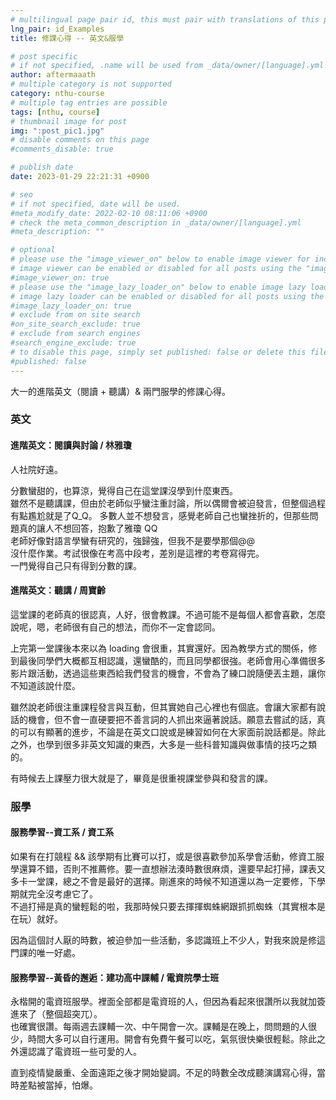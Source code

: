 ```yaml
---
# multilingual page pair id, this must pair with translations of this page. (This name must be unique)
lng_pair: id_Examples
title: 修課心得 -- 英文&服學 

# post specific
# if not specified, .name will be used from _data/owner/[language].yml
author: aftermaaath
# multiple category is not supported
category: nthu-course 
# multiple tag entries are possible
tags: [nthu, course]
# thumbnail image for post
img: ":post_pic1.jpg"
# disable comments on this page
#comments_disable: true

# publish date
date: 2023-01-29 22:21:31 +0900

# seo
# if not specified, date will be used.
#meta_modify_date: 2022-02-10 08:11:06 +0900
# check the meta_common_description in _data/owner/[language].yml
#meta_description: ""

# optional
# please use the "image_viewer_on" below to enable image viewer for individual pages or posts (_posts/ or [language]/_posts folders).
# image viewer can be enabled or disabled for all posts using the "image_viewer_posts: true" setting in _data/conf/main.yml.
#image_viewer_on: true
# please use the "image_lazy_loader_on" below to enable image lazy loader for individual pages or posts (_posts/ or [language]/_posts folders).
# image lazy loader can be enabled or disabled for all posts using the "image_lazy_loader_posts: true" setting in _data/conf/main.yml.
#image_lazy_loader_on: true
# exclude from on site search
#on_site_search_exclude: true
# exclude from search engines
#search_engine_exclude: true
# to disable this page, simply set published: false or delete this file
#published: false
---
```


<!-- outline-start -->

大一的進階英文（閱讀 + 聽講）& 兩門服學的修課心得。

<!-- outline-end -->

### 英文
#### 進階英文：閱讀與討論 / 林雅瓊
人社院好遠。

分數蠻甜的，也算涼，覺得自己在這堂課沒學到什麼東西。<br>
雖然不是聽講課，但由於老師似乎蠻注重討論，所以偶爾會被迫發言，但整個過程有點尷尬就是了Q\_Q。
多數人並不想發言，感覺老師自己也蠻挫折的，但那些問題真的讓人不想回答，抱歉了雅瓊 QQ<br>
老師好像對語言學蠻有研究的，強歸強，但我不是要學那個@@<br>
沒什麼作業。考試很像在考高中段考，差別是這裡的考卷寫得完。<br>
一門覺得自己只有得到分數的課。<br>


#### 進階英文：聽講 / 周寶齡
這堂課的老師真的很認真，人好，很會教課。不過可能不是每個人都會喜歡，怎麼說呢，嗯，老師很有自己的想法，而你不一定會認同。

上完第一堂課後本來以為 loading 會很重，其實還好。因為教學方式的關係，修到最後同學們大概都互相認識，還蠻酷的，而且同學都很強。老師會用心準備很多影片跟活動，透過這些東西給我們發言的機會，不會為了練口說隨便丟主題，讓你不知道該說什麼。

雖然說老師很注重課程發言與互動，但其實她自己心裡也有個底。會讓大家都有說話的機會，但不會一直硬要把不善言詞的人抓出來逼著說話。願意去嘗試的話，真的可以有顯著的進步，不論是在英文口說或是練習如何在大家面前說話都是。除此之外，也學到很多非英文知識的東西，大多是一些科普知識與做事情的技巧之類的。

有時候去上課壓力很大就是了，畢竟是很重視課堂參與和發言的課。


### 服學
#### 服務學習--資工系 / 資工系
如果有在打競程 && 該學期有比賽可以打，或是很喜歡參加系學會活動，修資工服學還算不錯，否則不推薦修。要一直想辦法湊時數很麻煩，還要早起打掃，課表又多卡一堂課，總之不會是最好的選擇。剛進來的時候不知道還以為一定要修，下學期就完全沒考慮它了。<br>
不過打掃是真的蠻輕鬆的啦，我那時候只要去揮揮蜘蛛網跟抓抓蜘蛛（其實根本是在玩）就好。

因為這個討人厭的時數，被迫參加一些活動，多認識班上不少人，對我來說是修這門課的唯一好處。


#### 服務學習--黃昏的邂逅：建功高中課輔 / 電資院學士班
永楷開的電資班服學。裡面全部都是電資班的人，但因為看起來很讚所以我就加簽進來了（整個超突兀）。<br>
也確實很讚。每兩週去課輔一次、中午開會一次。課輔是在晚上，問問題的人很少，時間大多可以自行運用。開會有免費午餐可以吃，氣氛很快樂很輕鬆。除此之外還認識了電資班一些可愛的人。

直到疫情變嚴重、全面遠距之後才開始變調。不足的時數全改成聽演講寫心得，當時差點被當掉，怕爆。
